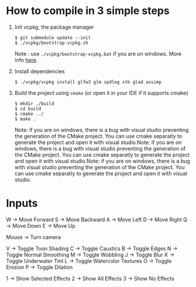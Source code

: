 # How to compile in 3 simple steps
1. Init vcpkg, the package manager
    ```
    $ git submodule update --init
    $ ./vcpkg/bootstrap-vcpkg.sh
    ```
    Note : use `./vcpkg/bootstrap-vcpkg.bat` if you are on windows. More info [here](https://github.com/microsoft/vcpkg#getting-started).

2. Install dependencies
    ```
   $ ./vcpkg/vcpkg install glfw3 glm spdlog stb glad assimp
   ```

3. Build the project using `cmake` (or open it in your IDE if it supports cmake)
    ```
   $ mkdir ./build
   $ cd build
   $ cmake ../
   $ make .
   ```
   Note: if you are on windows, there is a bug with visual studio preventing the generation of the CMake project. You can use cmake separatly to generate the project and open it with visual studio.Note: if you are on windows, there is a bug with visual studio preventing the generation of the CMake project. You can use cmake separatly to generate the project and open it with visual studio.Note: if you are on windows, there is a bug with visual studio preventing the generation of the CMake project. You can use cmake separatly to generate the project and open it with visual studio.


# Inputs

W -> Move Forward
S -> Move Backward
A -> Move Left
D -> Move Right
Q -> Move Down
E -> Move Up

Mouse -> Turn camera

V -> Toggle Toon Shading
C -> Toggle Caustics
B -> Toggle Edges
N -> Toggle Normal Smoothing
M -> Toggle Wobbling
J -> Toggle Blur
K -> Toggle Underwater Tint
L -> Toggle Watercolor Textures
O -> Toggle Erosion
P -> Toggle Dilation

1 -> Show Selected Effects
2 -> Show All Effects
3 -> Show No Effects
